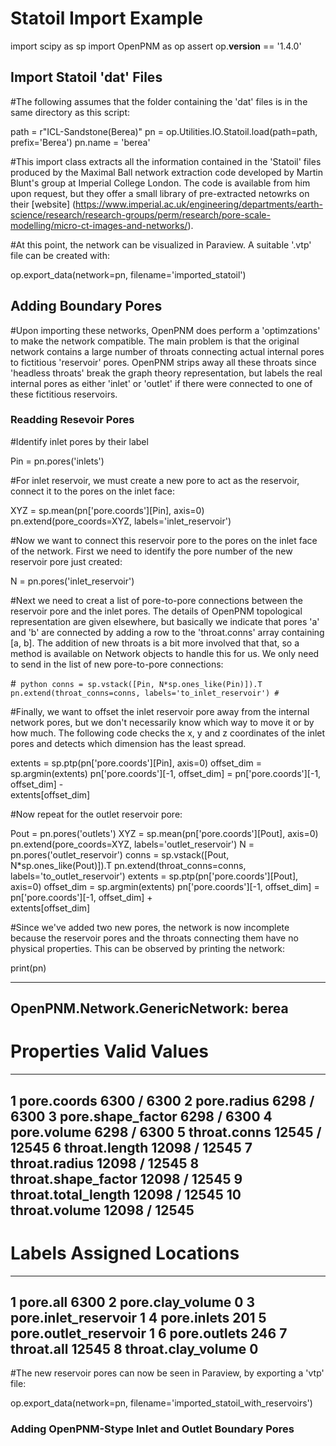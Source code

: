 # Statoil Import Example

import scipy as sp
import OpenPNM as op
assert op.__version__ == '1.4.0'

## Import Statoil 'dat' Files

#The following assumes that the folder containing the 'dat' files is in the same directory as this script:

path = r"ICL-Sandstone(Berea)"
pn = op.Utilities.IO.Statoil.load(path=path, prefix='Berea')
pn.name = 'berea'

#This import class extracts all the information contained in the 'Statoil' files produced by the Maximal Ball network extraction code developed by Martin Blunt's group at Imperial College London.  The code is available from him upon request, but they offer a small library of pre-extracted netowrks on their [website] (https://www.imperial.ac.uk/engineering/departments/earth-science/research/research-groups/perm/research/pore-scale-modelling/micro-ct-images-and-networks/).

#At this point, the network can be visualized in Paraview.  A suitable '.vtp' file can be created with:

op.export_data(network=pn, filename='imported_statoil')

## Adding Boundary Pores

#Upon importing these networks, OpenPNM does perform a 'optimzations' to make the network compatible.  The main problem is that the original network contains a large number of throats connecting actual internal pores to fictitious 'reservoir' pores.  OpenPNM strips away all these throats since 'headless throats' break the graph theory representation, but labels the real internal pores as either 'inlet' or 'outlet' if there were connected to one of these fictitious reservoirs.

### Readding Resevoir Pores

#Identify inlet pores by their label

Pin = pn.pores('inlets')

#For inlet reservoir, we must create a new pore to act as the reservoir, connect it to the pores on the inlet face:

XYZ = sp.mean(pn['pore.coords'][Pin], axis=0)
pn.extend(pore_coords=XYZ, labels='inlet_reservoir')

#Now we want to connect this reservoir pore to the pores on the inlet face of the network.  First we need to identify the pore number of the new reservoir pore just created:

N = pn.pores('inlet_reservoir')

#Next we need to creat a list of pore-to-pore connections between the reservoir pore and the inlet pores.  The details of OpenPNM topological representation are given elsewhere, but basically we indicate that pores 'a' and 'b' are connected by adding a row to the 'throat.conns' array containing [a, b].  The addition of new throats is a bit more involved that that, so a method is available on Network objects to handle this for us.  We only need to send in the list of new pore-to-pore connections:

#``` python
conns = sp.vstack([Pin, N*sp.ones_like(Pin)]).T
pn.extend(throat_conns=conns, labels='to_inlet_reservoir')
#```

#Finally, we want to offset the inlet reservoir pore away from the internal network pores, but we don't necessarily know which way to move it or by how much.  The following code checks the x, y and z coordinates of the inlet pores and detects which dimension has the least spread.

extents = sp.ptp(pn['pore.coords'][Pin], axis=0)
offset_dim = sp.argmin(extents)
pn['pore.coords'][-1, offset_dim] = pn['pore.coords'][-1, offset_dim] - \
                                    extents[offset_dim]

#Now repeat for the outlet reservoir pore:

Pout = pn.pores('outlets')
XYZ = sp.mean(pn['pore.coords'][Pout], axis=0)
pn.extend(pore_coords=XYZ, labels='outlet_reservoir')
N = pn.pores('outlet_reservoir')
conns = sp.vstack([Pout, N*sp.ones_like(Pout)]).T
pn.extend(throat_conns=conns, labels='to_outlet_reservoir')
extents = sp.ptp(pn['pore.coords'][Pout], axis=0)
offset_dim = sp.argmin(extents)
pn['pore.coords'][-1, offset_dim] = pn['pore.coords'][-1, offset_dim] + \
                                    extents[offset_dim]

#Since we've added two new pores, the network is now incomplete because the reservoir pores and the throats connecting them have no physical properties. This can be observed by printing the network:

print(pn)

------------------------------------------------------------
OpenPNM.Network.GenericNetwork: 	berea
------------------------------------------------------------
#     Properties                          Valid Values
------------------------------------------------------------
1     pore.coords                          6300 / 6300
2     pore.radius                          6298 / 6300
3     pore.shape_factor                    6298 / 6300
4     pore.volume                          6298 / 6300
5     throat.conns                        12545 / 12545
6     throat.length                       12098 / 12545
7     throat.radius                       12098 / 12545
8     throat.shape_factor                 12098 / 12545
9     throat.total_length                 12098 / 12545
10    throat.volume                       12098 / 12545
------------------------------------------------------------
#     Labels                              Assigned Locations
------------------------------------------------------------
1     pore.all                            6300
2     pore.clay_volume                    0
3     pore.inlet_reservoir                1
4     pore.inlets                         201
5     pore.outlet_reservoir               1
6     pore.outlets                        246
7     throat.all                          12545
8     throat.clay_volume                  0
------------------------------------------------------------

#The new reservoir pores can now be seen in Paraview, by exporting a 'vtp' file:

op.export_data(network=pn, filename='imported_statoil_with_reservoirs')

### Adding OpenPNM-Stype Inlet and Outlet Boundary Pores





















